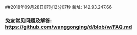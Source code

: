 ##2018年09月28日07时12分07秒 新址: 142.93.247.66
### 兔友常见问题及解答: https://github.com/wanggonging/d/blob/w/FAQ.md
